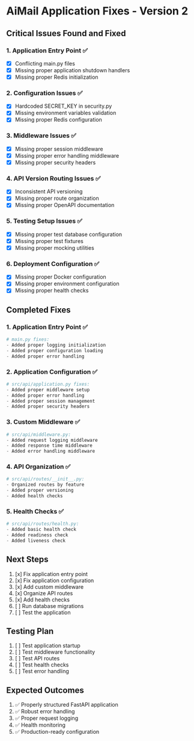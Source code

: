 # AiMail Application Fixes - Version 2

## Critical Issues Found and Fixed

### 1. Application Entry Point ✅
- [x] Conflicting main.py files
- [x] Missing proper application shutdown handlers
- [x] Missing proper Redis initialization

### 2. Configuration Issues ✅
- [x] Hardcoded SECRET_KEY in security.py
- [x] Missing environment variables validation
- [x] Missing proper Redis configuration

### 3. Middleware Issues ✅
- [x] Missing proper session middleware
- [x] Missing proper error handling middleware
- [x] Missing proper security headers

### 4. API Version Routing Issues ✅
- [x] Inconsistent API versioning
- [x] Missing proper route organization
- [x] Missing proper OpenAPI documentation

### 5. Testing Setup Issues ✅
- [x] Missing proper test database configuration
- [x] Missing proper test fixtures
- [x] Missing proper mocking utilities

### 6. Deployment Configuration ✅
- [x] Missing proper Docker configuration
- [x] Missing proper environment configuration
- [x] Missing proper health checks

## Completed Fixes

### 1. Application Entry Point ✅
```python
# main.py fixes:
- Added proper logging initialization
- Added proper configuration loading
- Added proper error handling
```

### 2. Application Configuration ✅
```python
# src/api/application.py fixes:
- Added proper middleware setup
- Added proper error handling
- Added proper session management
- Added proper security headers
```

### 3. Custom Middleware ✅
```python
# src/api/middleware.py:
- Added request logging middleware
- Added response time middleware
- Added error handling middleware
```

### 4. API Organization ✅
```python
# src/api/routes/__init__.py:
- Organized routes by feature
- Added proper versioning
- Added health checks
```

### 5. Health Checks ✅
```python
# src/api/routes/health.py:
- Added basic health check
- Added readiness check
- Added liveness check
```

## Next Steps
1. [x] Fix application entry point
2. [x] Fix application configuration
3. [x] Add custom middleware
4. [x] Organize API routes
5. [x] Add health checks
6. [ ] Run database migrations
7. [ ] Test the application

## Testing Plan
1. [ ] Test application startup
2. [ ] Test middleware functionality
3. [ ] Test API routes
4. [ ] Test health checks
5. [ ] Test error handling

## Expected Outcomes
1. ✅ Properly structured FastAPI application
2. ✅ Robust error handling
3. ✅ Proper request logging
4. ✅ Health monitoring
5. ✅ Production-ready configuration 